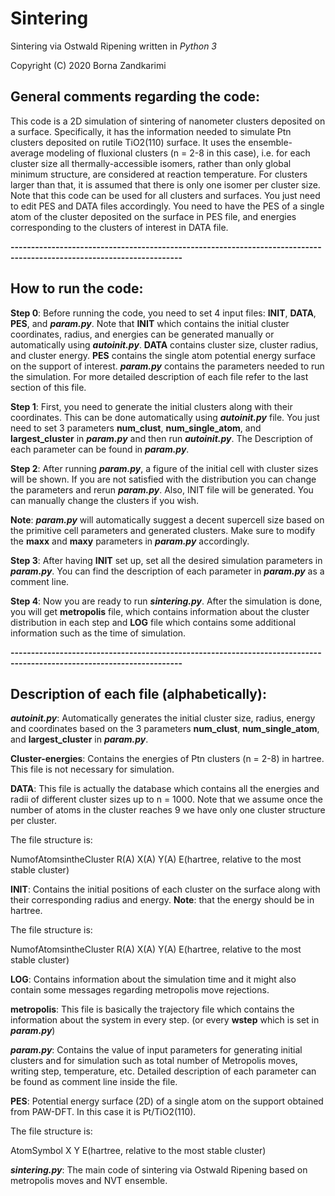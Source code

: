 # Sintering

Sintering via Ostwald Ripening written in *Python 3*

Copyright (C) 2020 Borna Zandkarimi

## **General comments regarding the code**:

This code is a 2D simulation of sintering of nanometer clusters deposited on a surface. Specifically, it has the information needed to simulate Ptn clusters deposited on rutile TiO2(110) surface. It uses the ensemble-average modeling of fluxional clusters (n = 2-8 in this case), i.e. for each cluster size all thermally-accessible isomers, rather than only global minimum structure, are considered at reaction temperature. For clusters larger than that, it is assumed that there is only one isomer per cluster size. Note that this code can be used for all clusters and surfaces. You just need to edit PES and DATA files accordingly. You need to have the PES of a single atom of the cluster deposited on the surface in PES file, and energies corresponding to the clusters of interest in DATA file.

**----------------------------------------------------------------------------------------------------------------------**

## **How to run the code**:

**Step 0**: Before running the code, you need to set 4 input files: **INIT**, **DATA**, **PES**, and _**param.py**_. Note that **INIT** which contains the initial cluster coordinates, radius, and energies can be generated manually or automatically using _**autoinit.py**_. **DATA** contains cluster size, cluster radius, and cluster energy. **PES** contains the single atom potential energy surface on the support of interest. _**param.py**_ contains the parameters needed to run the simulation. For more detailed description of each file refer to the last section of this file.

**Step 1**: First, you need to generate the initial clusters along with their coordinates. This can be done automatically using _**autoinit.py**_ file. You just need to set 3 parameters **num_clust**, **num_single_atom**, and **largest_cluster** in _**param.py**_ and then run _**autoinit.py**_. The Description of each parameter can be found in _**param.py**_.

**Step 2**: After running _**param.py**_, a figure of the initial cell with cluster sizes will be shown. If you are not satisfied with the distribution you can change the parameters and rerun _**param.py**_. Also, INIT file will be generated. You can manually change the clusters if you wish.

**Note**: _**param.py**_ will automatically suggest a decent supercell size based on the primitive cell parameters and generated clusters. Make sure to modify the **maxx** and **maxy** parameters in _**param.py**_ accordingly.

**Step 3**: After having **INIT** set up, set all the desired simulation parameters in _**param.py**_. You can find the description of each parameter in _**param.py**_ as a comment line. 

**Step 4**: Now you are ready to run _**sintering.py**_. After the simulation is done, you will get **metropolis** file, which contains information about the cluster distribution in each step and **LOG** file which contains some additional information such as the time of simulation.  

**----------------------------------------------------------------------------------------------------------------------**

## **Description of each file (alphabetically)**:

_**autoinit.py**_: Automatically generates the initial cluster size, radius, energy and coordinates based on the 3 parameters **num_clust**, **num_single_atom**, and **largest_cluster** in _**param.py**_.

**Cluster-energies**: Contains the energies of Ptn clusters (n = 2-8) in hartree. This file is not necessary for simulation.

**DATA**: This file is actually the database which contains all the energies and radii of different cluster sizes up to n = 1000. Note that we assume once the number of atoms in the cluster reaches 9 we have only one cluster structure per cluster.

The file structure is:

NumofAtomsintheCluster      R(A)       X(A)     Y(A)       E(hartree, relative to the most stable cluster)

**INIT**: Contains the initial positions of each cluster on the surface along with their corresponding radius and energy. **Note**: that the energy should be in hartree.

The file structure is:

NumofAtomsintheCluster      R(A)       X(A)     Y(A)       E(hartree, relative to the most stable cluster)

**LOG**: Contains information about the simulation time and it might also contain some messages regarding metropolis move rejections.

**metropolis**: This file is basically the trajectory file which contains the information about the system in every step. (or every **wstep** which is set in _**param.py**_)

_**param.py**_: Contains the value of input parameters for generating initial clusters and for simulation such as total number of Metropolis moves, writing step, temperature, etc. Detailed description of each parameter can be found as comment line inside the file.

**PES**: Potential energy surface (2D) of a single atom on the support obtained from PAW-DFT. In this case it is Pt/TiO2(110).

The file structure is:

AtomSymbol    X      Y      E(hartree, relative to the most stable cluster)

_**sintering.py**_: The main code of sintering via Ostwald Ripening based on metropolis moves and NVT ensemble.

